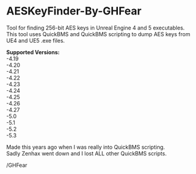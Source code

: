 # AESKeyFinder-By-GHFear
Tool for finding 256-bit AES keys in Unreal Engine 4 and 5 executables.<br>
This tool uses QuickBMS and QuickBMS scripting to dump AES keys from UE4 and UE5 .exe files.<br>

**Supported Versions:** <br>
-4.19 <br>
-4.20 <br>
-4.21 <br>
-4.22 <br>
-4.23 <br>
-4.24 <br>
-4.25 <br>
-4.26 <br>
-4.27 <br>
-5.0 <br>
-5.1 <br>
-5.2 <br>
-5.3 <br>

Made this years ago when I was really into QuickBMS scripting.<br>
Sadly Zenhax went down and I lost ALL other QuickBMS scripts.

/GHFear
